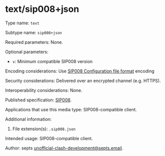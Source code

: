 # text/sip008+json

Type name: `text`

Subtype name: `sip008+json`

Required parameters: None.

Optional parameters:

- `v`: Minimum compatible SIP008 version

Encoding considerations: Use [SIP008 Configuration file format](https://shadowsocks.org/doc/sip008.html) encoding

Security considerations: Delivered over an encrypted channel (e.g. HTTPS).

Interoperability considerations: None.

Published specification: [SIP008](https://shadowsocks.org/doc/sip008.html).

Applications that use this media type: SIP008-compatible client.

Additional information:

1. File extension(s): `.sip008.json`

Intended usage: SIP008-compatible client.

Author: septs <unofficial-clash-development@septs.email>.
